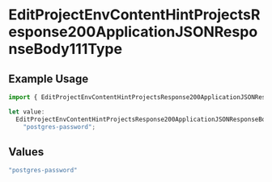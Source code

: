 # EditProjectEnvContentHintProjectsResponse200ApplicationJSONResponseBody111Type

## Example Usage

```typescript
import { EditProjectEnvContentHintProjectsResponse200ApplicationJSONResponseBody111Type } from "@vercel/sdk/models/operations/editprojectenv.js";

let value:
  EditProjectEnvContentHintProjectsResponse200ApplicationJSONResponseBody111Type =
    "postgres-password";
```

## Values

```typescript
"postgres-password"
```